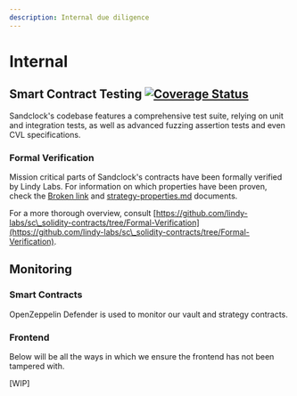 ```yaml
---
description: Internal due diligence
---
```


# Internal

## Smart Contract Testing [![Coverage Status](https://coveralls.io/repos/github/lindy-labs/sc\_solidity-contracts/badge.svg?branch=main\&kill\_cache=1)](https://coveralls.io/github/lindy-labs/sandclock-contracts)

Sandclock's codebase features a comprehensive test suite, relying on unit and integration tests, as well as advanced fuzzing assertion tests and even CVL specifications.

### Formal Verification

Mission critical parts of Sandclock's contracts have been formally verified by Lindy Labs. For information on which properties have been proven, check the [Broken link](broken-reference "mention") and  [strategy-properties.md](../technical-documentation/specification/v1/strategies/strategy-properties.md "mention") documents.

For a more thorough overview, consult [https://github.com/lindy-labs/sc\_solidity-contracts/tree/Formal-Verification](https://github.com/lindy-labs/sc\_solidity-contracts/tree/Formal-Verification).

## Monitoring

### Smart Contracts

OpenZeppelin Defender is used to monitor our vault and strategy contracts.

### Frontend

Below will be all the ways in which we ensure the frontend has not been tampered with.

\[WIP]

